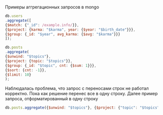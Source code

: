 Примеры аггрегационных запросов в mongo

```javascript
db.users
.aggregate([
{$match: {"_id": /example.info/}},
{$project: {karma: "$karma", year: {$year: "$birth_date"}}},
{$group: {_id: "$year", avg_karma: {$avg: "$karma"}}}
]);
```

```javascript
db.posts
.aggregate(
{$unwind: "$topics"},
{$project: {topic: "$topics"}},
{$group: {_id: "$topic", cnt: {$sum: 1}}},
{$sort: {cnt: -1}},
{$limit: 10}
);
```

Наблюдалась проблема, что запрос с переносами строк не работал корректно. 
Пока как решение перенес все в одну строку. Далее пример запроса, отформатированный в одну строку

```javascript
db.posts.aggregate({$unwind: "$topics"}, {$project: {"topic": "$topics"}}, {$group: {_id: "$topic", cnt: {$sum: 1}}})
```
